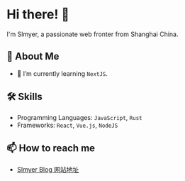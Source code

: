 # Hi there! 👋

I'm Slmyer, a passionate web fronter from Shanghai China.

## 🚀 About Me

- 🌱 I’m currently learning `NextJS`.

## 🛠️ Skills

- Programming Languages: `JavaScript`, `Rust`
- Frameworks: `React`, `Vue.js`, `NodeJS`

## 📫 How to reach me

- [Slmyer Blog 网站地址](slmyer.cn)

